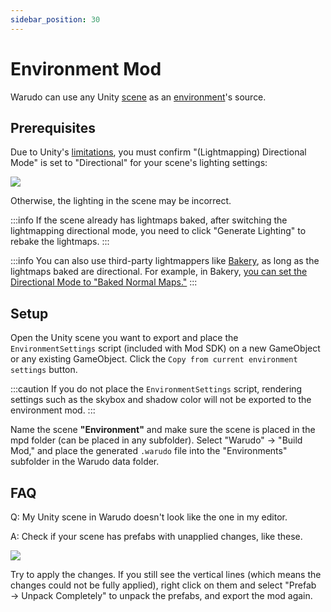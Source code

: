 ```yaml
---
sidebar_position: 30
---
```


# Environment Mod

Warudo can use any Unity [scene](https://docs.unity3d.com/Manual/CreatingScenes.html) as an [environment](../assets/environment.md)'s source.

## Prerequisites

Due to Unity's [limitations](https://docs.unity3d.com/Manual/LightmappingDirectional.html), you must confirm "(Lightmapping) Directional Mode" is set to "Directional" for your scene's lighting settings:

![](pathname:///doc-img/en-environment-mod-1.webp)

Otherwise, the lighting in the scene may be incorrect.

:::info
If the scene already has lightmaps baked, after switching the lightmapping directional mode, you need to click "Generate Lighting" to rebake the lightmaps.
:::

:::info
You can also use third-party lightmappers like [Bakery](https://assetstore.unity.com/packages/tools/level-design/bakery-gpu-lightmapper-122218), as long as the lightmaps baked are directional. For example, in Bakery, [you can set the Directional Mode to "Baked Normal Maps."](https://geom.io/bakery/wiki/index.php?title=Manual#Directional\_mode)
:::

## Setup

Open the Unity scene you want to export and place the `EnvironmentSettings` script (included with Mod SDK) on a new GameObject or any existing GameObject. Click the `Copy from current environment settings` button.

:::caution
If you do not place the `EnvironmentSettings` script, rendering settings such as the skybox and shadow color will not be exported to the environment mod.
:::

Name the scene **"Environment"** and make sure the scene is placed in the mpd folder (can be placed in any subfolder). Select "Warudo" → "Build Mod," and place the generated `.warudo` file into the "Environments" subfolder in the Warudo data folder.

## FAQ

Q: My Unity scene in Warudo doesn't look like the one in my editor.

A: Check if your scene has prefabs with unapplied changes, like these.

![](pathname:///doc-img/en-environment-mod-2.webp)

Try to apply the changes. If you still see the vertical lines (which means the changes could not be fully applied), right click on them and select "Prefab → Unpack Completely" to unpack the prefabs, and export the mod again.
